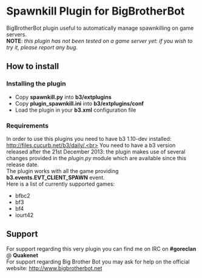 Spawnkill Plugin for BigBrotherBot
==================================

BigBrotherBot plugin useful to automatically manage spawnkilling on game servers.<br>
**NOTE**: *this plugin has not been tested on a game server yet: if you wish to try it, please report any bug.*


## How to install

### Installing the plugin

* Copy **spawnkill.py** into **b3/extplugins**
* Copy **plugin_spawnkill.ini** into **b3/extplugins/conf**
* Load the plugin in your **b3.xml** configuration file

### Requirements

In order to use this plugins you need to have b3 1.10-dev installed: http://files.cucurb.net/b3/daily/.<br>
You need to have a b3 version released after the 21st December 2013: the plugin makes use of several changes provided in the *plugin.py* module which are available since this release date.<br>
The plugin works with all the game providing **b3.events.EVT_CLIENT_SPAWN** event.<br>
Here is a list of currently supported games:

* bfbc2
* bf3
* bf4
* iourt42

## Support

For support regarding this very plugin you can find me on IRC on **#goreclan** @ **Quakenet**<br>
For support regarding Big Brother Bot you may ask for help on the official website: http://www.bigbrotherbot.net